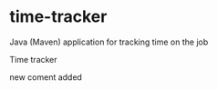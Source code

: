# time-tracker
Java (Maven) application for tracking time on the job

Time tracker

new coment added
